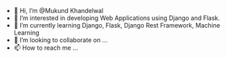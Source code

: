 - 👋 Hi, I’m @Mukund Khandelwal
- 👀 I’m interested in developing Web Applications using Django and Flask.
- 🌱 I’m currently learning Django, Flask, Django Rest Framework, Machine Learning
- 💞️ I’m looking to collaborate on ...
- 📫 How to reach me ...

<!---
Mukundkh/Mukundkh is a ✨ special ✨ repository because its `README.md` (this file) appears on your GitHub profile.
You can click the Preview link to take a look at your changes.
--->
